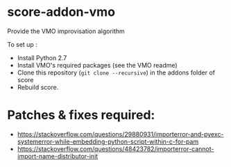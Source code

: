 # score-addon-vmo

Provide the VMO improvisation algorithm

To set up : 
- Install Python 2.7
- Install VMO's required packages (see the VMO readme)
- Clone this repository (`git clone --recursive`) in the addons folder of score
- Rebuild score.

# Patches & fixes required:

- https://stackoverflow.com/questions/29880931/importerror-and-pyexc-systemerror-while-embedding-python-script-within-c-for-pam
- https://stackoverflow.com/questions/48423782/importerror-cannot-import-name-distributor-init
